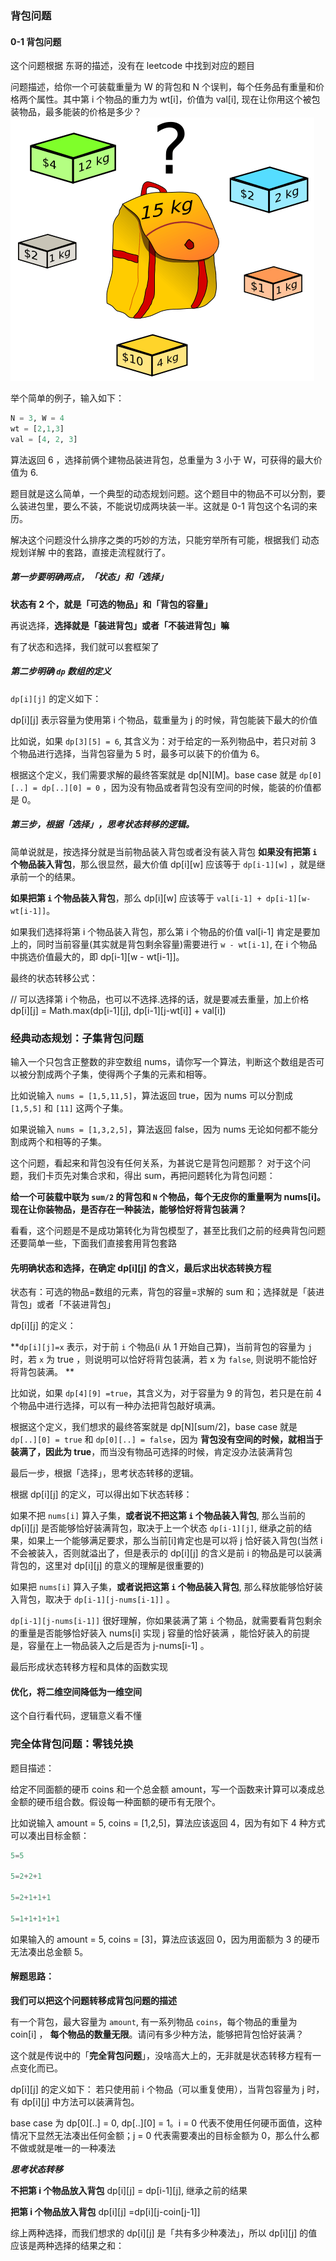 ### 背包问题
#### 0-1 背包问题
这个问题根据 东哥的描述，没有在 leetcode 中找到对应的题目

问题描述，给你一个可装载重量为 W 的背包和 N 个误判，每个任务品有重量和价格两个属性。其中第 i 个物品的重力为 wt[i]，价值为 val[i], 现在让你用这个被包装物品，最多能装的价格是多少？
![01背包问题描述1](../imgs/bag1.png)

举个简单的例子，输入如下：
```python
N = 3, W = 4
wt = [2,1,3]
val = [4, 2, 3] 
```
算法返回 6 ，选择前俩个建物品装进背包，总重量为 3 小于 W，可获得的最大价值为 6.

题目就是这么简单，一个典型的动态规划问题。这个题目中的物品不可以分割，要么装进包里，要么不装，不能说切成两块装一半。这就是 0-1 背包这个名词的来历。

解决这个问题没什么排序之类的巧妙的方法，只能穷举所有可能，根据我们 动态规划详解 中的套路，直接走流程就行了。

##### 第一步要明确两点，「状态」和「选择」

**状态有 2 个，就是「可选的物品」和「背包的容量」**

再说选择，**选择就是「装进背包」或者「不装进背包」嘛**

有了状态和选择，我们就可以套框架了

##### 第二步明确 `dp` 数组的定义
`dp[i][j]` 的定义如下：

dp[i][j] 表示容量为使用第 i 个物品，载重量为 j 的时候，背包能装下最大的价值

比如说，如果 `dp[3][5] = 6`, 其含义为：对于给定的一系列物品中，若只对前 3 个物品进行选择，当背包容量为 5 时，最多可以装下的价值为 6。

根据这个定义，我们需要求解的最终答案就是 dp[N][M]。base case 就是 `dp[0][..] = dp[..][0] = 0` ，因为没有物品或者背包没有空间的时候，能装的价值都是 0。

##### 第三步，根据「选择」，思考状态转移的逻辑。

简单说就是，按选择分就是当前物品装入背包或者没有装入背包
**如果没有把第 `i` 个物品装入背包**，那么很显然，最大价值 dp[i][w] 应该等于 `dp[i-1][w]` ，就是继承前一个的结果。

**如果把第 `i` 个物品装入背包**，那么 dp[i][w] 应该等于 `val[i-1] + dp[i-1][w-wt[i-1]]`。

如果我们选择将第 i 个物品装入背包，那么第 i 个物品的价值 val[i-1] 肯定是要加上的，同时当前容量(其实就是背包剩余容量)需要进行  `w - wt[i-1]`, 在 i 个物品中挑选价值最大的，即 dp[i-1][w - wt[i-1]]。 

最终的状态转移公式：

// 可以选择第 i 个物品，也可以不选择.选择的话，就是要减去重量，加上价格
dp[i][j] = Math.max(dp[i-1][j], dp[i-1][j-wt[i]] + val[i])

### 经典动态规划：子集背包问题

输入一个只包含正整数的非空数组 nums，请你写一个算法，判断这个数组是否可以被分割成两个子集，使得两个子集的元素和相等。

比如说输入 `nums = [1,5,11,5]`，算法返回 true，因为 nums 可以分割成 `[1,5,5]` 和 `[11]` 这两个子集。

如果说输入 `nums = [1,3,2,5]`，算法返回 false，因为 nums 无论如何都不能分割成两个和相等的子集。

这个问题，看起来和背包没有任何关系，为甚说它是背包问题那？
对于这个问题，我们卡页先对集合求和，得出 sum，再把问题转化为背包问题：

**给一个可装载中联为 `sum/2` 的背包和 `N` 个物品，每个无皮你的重量啊为 nums[i]。现在让你装物品，是否存在一种装法，能够恰好将背包装满？**

看看，这个问题是不是成功第转化为背包模型了，甚至比我们之前的经典背包问题还要简单一些，下面我们直接套用背包套路

#### 先明确状态和选择，在确定 dp[i][j] 的含义，最后求出状态转换方程

状态有：可选的物品=数组的元素，背包的容量=求解的 sum 和；选择就是「装进背包」或者「不装进背包」

dp[i][j] 的定义：

**`dp[i][j]=x` 表示，对于前 `i` 个物品(i 从 1 开始自己算)，当前背包的容量为 `j` 时，若 `x` 为 true ，则说明可以恰好将背包装满，若 x 为 `false`, 则说明不能恰好将背包装满。 **

比如说，如果 `dp[4][9] =true`，其含义为，对于容量为 9 的背包，若只是在前 4 个物品中进行选择，可以有一种办法把背包敲好填满。

根据这个定义，我们想求的最终答案就是 dp[N][sum/2]，base case 就是 `dp[..][0] = true` 和 `dp[0][..] = false`，因为
**背包没有空间的时候，就相当于装满了，因此为 true**，而当没有物品可选择的时候，肯定没办法装满背包

最后一步，根据「选择」，思考状态转移的逻辑。

根据 dp[i][j] 的定义，可以得出如下状态转移：

如果不把 `nums[i]` 算入子集，**或者说不把这第 `i` 个物品装入背包**, 那么当前的 dp[i][j] 是否能够恰好装满背包，取决于上一个状态 `dp[i-1][j]`, 继承之前的结果，如果上一个能够满足要求，那么当前[i]肯定也是可以将 j 恰好装入背包(当然 i 不会被装入，否则就溢出了，但是表示的 dp[i][j] 的含义是前 i 的物品是可以装满背包的，这里对 dp[i][j] 的意义的理解是很重要的)

如果把 `nums[i]` 算入子集，**或者说把这第 `i` 个物品装入背包**, 那么释放能够恰好装入背包，取决于 `dp[i-1][j-nums[i-1]]` 。

`dp[i-1][j-nums[i-1]]` 很好理解，你如果装满了第 `i` 个物品，就需要看背包剩余的重量是否能够恰好装入 nums[i] 实现 j 容量的恰好装满 ，能恰好装入的前提是，容量在上一物品装入之后是否为  j-nums[i-1] 。

最后形成状态转移方程和具体的函数实现

#### 优化，将二维空间降低为一维空间

这个自行看代码，逻辑意义看不懂

### 完全体背包问题：零钱兑换

题目描述：

给定不同面额的硬币 coins 和一个总金额 amount，写一个函数来计算可以凑成总金额的硬币组合数。假设每一种面额的硬币有无限个。

比如说输入 amount = 5, coins = [1,2,5]，算法应该返回 4，因为有如下 4 种方式可以凑出目标金额：

```python
5=5

5=2+2+1

5=2+1+1+1

5=1+1+1+1+1

```
如果输入的 amount = 5, coins = [3]，算法应该返回 0，因为用面额为 3 的硬币无法凑出总金额 5。

#### 解题思路：

**我们可以把这个问题转移成背包问题的描述**

有一个背包，最大容量为 `amount`, 有一系列物品 `coins`，每个物品的重量为 coin[i] ， **每个物品的数量无限**。请问有多少种方法，能够把背包恰好装满？

这个就是传说中的「**完全背包问题**」，没啥高大上的，无非就是状态转移方程有一点变化而已。

dp[i][j] 的定义如下：
若只使用前 i 个物品（可以重复使用），当背包容量为 j 时，有 dp[i][j] 中方法可以装满背包。

base case 为 dp[0][..] = 0, dp[..][0] = 1。i = 0 代表不使用任何硬币面值，这种情况下显然无法凑出任何金额；j = 0 代表需要凑出的目标金额为 0，那么什么都不做或就是唯一的一种凑法

***思考状态转移***

**不把第 i 个物品放入背包** dp[i][j] = dp[i-1][j], 继承之前的结果

**把第 i 个物品放入背包** dp[i][j] =dp[i][j-coin[j-1]] 

综上两种选择，而我们想求的 dp[i][j] 是「共有多少种凑法」，所以 dp[i][j] 的值应该是两种选择的结果之和：
